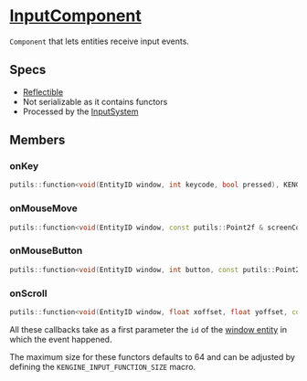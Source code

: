 # [InputComponent](InputComponent.hpp)

`Component` that lets entities receive input events.

## Specs

* [Reflectible](https://github.com/phisko/putils/blob/master/reflection.md)
* Not serializable as it contains functors
* Processed by the [InputSystem](../../systems/input/InputSystem.md)

## Members

### onKey

```cpp
putils::function<void(EntityID window, int keycode, bool pressed), KENGINE_INPUT_FUNCTION_SIZE> onKey;
```

### onMouseMove

```cpp
putils::function<void(EntityID window, const putils::Point2f & screenCoordinates, const putils::Point2f & relativeMovement), KENGINE_INPUT_FUNCTION_SIZE> onMouseMove;
```

### onMouseButton

```cpp
putils::function<void(EntityID window, int button, const putils::Point2f & screenCoordinates, bool pressed), KENGINE_INPUT_FUNCTION_SIZE> onMouseButton;
```

### onScroll

```cpp
putils::function<void(EntityID window, float xoffset, float yoffset, const putils::Point2f & screenCoordinates), KENGINE_INPUT_FUNCTION_SIZE)> onScroll;
```

All these callbacks take as a first parameter the `id` of the [window entity](WindowComponent.md) in which the event happened.

The maximum size for these functors defaults to 64 and can be adjusted by defining the `KENGINE_INPUT_FUNCTION_SIZE` macro.